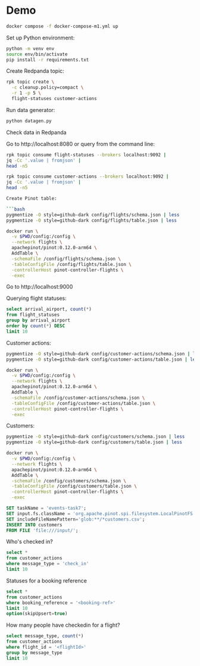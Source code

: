# Demo

```bash
docker compose -f docker-compose-m1.yml up
```

Set up Python environment:

```bash
python -m venv env
source env/bin/activate
pip install -r requirements.txt
```

Create Redpanda topic:

```bash
rpk topic create \
  -c cleanup.policy=compact \
  -r 1 -p 5 \
  flight-statuses customer-actions
```

Run data generator:

```bash
python datagen.py
```

Check data in Redpanda

Go to http://localhost:8080 or query from the command line:

```bash
rpk topic consume flight-statuses --brokers localhost:9092 | 
jq -Cc '.value | fromjson' | 
head -n5
```

```bash
rpk topic consume customer-actions --brokers localhost:9092 | 
jq -Cc '.value | fromjson' | 
head -n5

Create Pinot table:

```bash
pygmentize -O style=github-dark config/flights/schema.json | less
pygmentize -O style=github-dark config/flights/table.json | less
```

```bash
docker run \
  -v $PWD/config:/config \
  --network flights \
  apachepinot/pinot:0.12.0-arm64 \
  AddTable \
  -schemaFile /config/flights/schema.json \
  -tableConfigFile /config/flights/table.json \
  -controllerHost pinot-controller-flights \
  -exec
```

Go to http://localhost:9000

Querying flight statuses:

```sql
select arrival_airport, count(*)
from flight_statuses 
group by arrival_airport
order by count(*) DESC
limit 10
```

Customer actions:

```bash
pygmentize -O style=github-dark config/customer-actions/schema.json | less
pygmentize -O style=github-dark config/customer-actions/table.json | less
```

```bash
docker run \
  -v $PWD/config:/config \
  --network flights \
  apachepinot/pinot:0.12.0-arm64 \
  AddTable \
  -schemaFile /config/customer-actions/schema.json \
  -tableConfigFile /config/customer-actions/table.json \
  -controllerHost pinot-controller-flights \
  -exec
```

Customers:

```bash
pygmentize -O style=github-dark config/customers/schema.json | less
pygmentize -O style=github-dark config/customers/table.json | less
```

```bash
docker run \
  -v $PWD/config:/config \
  --network flights \
  apachepinot/pinot:0.12.0-arm64 \
  AddTable \
  -schemaFile /config/customers/schema.json \
  -tableConfigFile /config/customers/table.json \
  -controllerHost pinot-controller-flights \
  -exec
```

```sql
SET taskName = 'events-task7';
SET input.fs.className = 'org.apache.pinot.spi.filesystem.LocalPinotFS';
SET includeFileNamePattern='glob:**/*customers.csv';
INSERT INTO customers
FROM FILE 'file:///input/';
```

Who's checked in?

```sql
select * 
from customer_actions 
where message_type = 'check_in'
limit 10
```

Statuses for a booking reference

```sql
select * 
from customer_actions 
where booking_reference = '<booking-ref>'
limit 10
option(skipUpsert=true)
```

How many people have checkedin for a flight?

```sql
select message_type, count(*) 
from customer_actions
where flight_id = '<flightId>'
group by message_type
limit 10
```